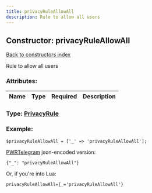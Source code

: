 ```yaml
---
title: privacyRuleAllowAll
description: Rule to allow all users
---
```

## Constructor: privacyRuleAllowAll  
[Back to constructors index](index.md)



Rule to allow all users

### Attributes:

| Name     |    Type       | Required | Description |
|----------|---------------|----------|-------------|



### Type: [PrivacyRule](../types/PrivacyRule.md)


### Example:

```
$privacyRuleAllowAll = ['_' => 'privacyRuleAllowAll'];
```  

[PWRTelegram](https://pwrtelegram.xyz) json-encoded version:

```
{"_": "privacyRuleAllowAll"}
```


Or, if you're into Lua:  


```
privacyRuleAllowAll={_='privacyRuleAllowAll'}

```


